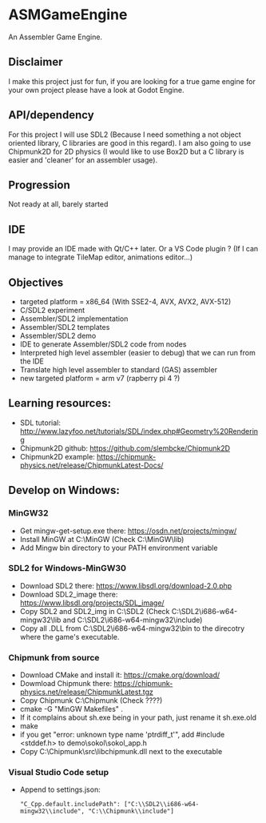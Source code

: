 # ASMGameEngine
An Assembler Game Engine.

## Disclaimer
I make this project just for fun, if you are looking for a true game engine for your own project please have a look at Godot Engine.

## API/dependency
For this project I will use SDL2 (Because I need something a not object oriented library, C libraries are good in this regard).
I am also going to use Chipmunk2D for 2D physics (I would like to use Box2D but a C library is easier and 'cleaner' for an assembler usage).

## Progression
Not ready at all, barely started

## IDE
I may provide an IDE made with Qt/C++ later.
Or a VS Code plugin ? (If I can manage to integrate TileMap editor, animations editor...)

## Objectives
- targeted platform = x86_64 (With SSE2-4, AVX, AVX2, AVX-512)
- C/SDL2 experiment
- Assembler/SDL2 implementation
- Assembler/SDL2 templates
- Assembler/SDL2 demo
- IDE to generate Assembler/SDL2 code from nodes
- Interpreted high level assembler (easier to debug) that we can run from the IDE
- Translate high level assembler to standard (GAS) assembler
- new targeted platform = arm v7 (rapberry pi 4 ?)

## Learning resources:
- SDL tutorial: http://www.lazyfoo.net/tutorials/SDL/index.php#Geometry%20Rendering
- Chipmunk2D github: https://github.com/slembcke/Chipmunk2D
- Chipmunk2D example: https://chipmunk-physics.net/release/ChipmunkLatest-Docs/

## Develop on Windows:
### MinGW32
- Get mingw-get-setup.exe there: https://osdn.net/projects/mingw/
- Install MinGW at C:\MinGW (Check C:\MinGW\lib)
- Add Mingw bin directory to your PATH environment variable

### SDL2 for Windows-MinGW30
- Download SDL2 there: https://www.libsdl.org/download-2.0.php
- Download SDL2_image there: https://www.libsdl.org/projects/SDL_image/
- Copy SDL2 and SDL2_img in C:\SDL2 (Check C:\SDL2\i686-w64-mingw32\lib and C:\SDL2\i686-w64-mingw32\include)
- Copy all .DLL from C:\SDL2\i686-w64-mingw32\bin to the direcotry where the game's executable.

### Chipmunk from source
- Download CMake and install it: https://cmake.org/download/
- Dowmload Chipmunk there: https://chipmunk-physics.net/release/ChipmunkLatest.tgz
- Copy Chipmunk C:\Chipmunk (Check ????)
- cmake -G "MinGW Makefiles" .
- If it complains about sh.exe being in your path, just rename it sh.exe.old
- make
- if you get "error: unknown type name 'ptrdiff_t'", add #include <stddef.h> to demo\sokol\sokol_app.h
-  Copy C:\Chipmunk\src\libchipmunk.dll next to the executable

### Visual Studio Code setup
- Append to settings.json:
  ```
  "C_Cpp.default.includePath": ["C:\\SDL2\\i686-w64-mingw32\\include", "C:\\Chipmunk\\include"]
  ```